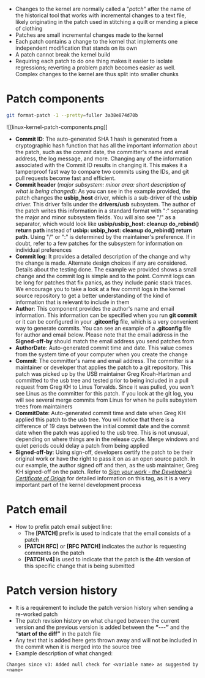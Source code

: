 - Changes to the kernel are normally called a "*patch*" after the name of the historical tool that works with incremental changes to a text file, likely originating in the patch used in stitching a quilt or mending a piece of clothing
- Patches are small incremental changes made to the kernel
- Each patch contains a change to the kernel that implements one independent modification that stands on its own
- A patch cannot break the kernel build
- Requiring each patch to do one thing makes it easier to isolate regressions; reverting a problem patch becomes easier as well. Complex changes to the kernel are thus split into smaller chunks

# Patch components
```sh
git format-patch -1 --pretty=fuller 3a38e874d70b
```
![[linux-kernel-patch-components.png]]

- **Commit ID**: The auto-generated SHA 1 hash is generated from a cryptographic hash function that has all the important information about the patch, such as the commit date, the committer's name and email address, the log message, and more. Changing any of the information associated with the Commit ID results in changing it. This makes it a tamperproof fast way to compare two commits using the IDs, and git pull requests become fast and efficient.
- **Commit header** (_major subsystem: minor area: short description of what is being changed_): As you can see in the example provided, the patch changes the **usbip_host** driver, which is a sub-driver of the **usbip** driver. This driver falls under the **drivers/usb** subsystem. The author of the patch writes this information in a standard format with ":" separating the major and minor subsystem fields. You will also see "/" as a separator, which would look like **usbip/usbip_host: cleanup do_rebind() return path** instead of **usbip: usbip_host: cleanup do_rebind() return path**. Using "/" or ":" is determined by the maintainer's preference. If in doubt, refer to a few patches for the subsystem for information on individual preferences
- **Commit log**: It provides a detailed description of the change and why the change is made. Alternate design choices if any are considered. Details about the testing done. The example we provided shows a small change and the commit log is simple and to the point. Commit logs can be long for patches that fix panics, as they include panic stack traces. We encourage you to take a look at a few commit logs in the kernel source repository to get a better understanding of the kind of information that is relevant to include in them
- **Author**: This component provides the author's name and email information. This information can be specified when you run **git commit** or it can be configured in your **.gitconfig** file, which is a very convenient way to generate commits. You can see an example of a **.gitconfig** file for author and email below. Please note that the email address in the **Signed-off-by** should match the email address you send patches from
- **AuthorDate**: Auto-generated commit time and date. This value comes from the system time of your computer when you create the change
- **Commit**: The committer's name and email address. The committer is a maintainer or developer that applies the patch to a git repository. This patch was picked up by the USB maintainer Greg Kroah-Hartman and committed to the usb tree and tested prior to being included in a pull request from Greg KH to Linus Torvalds. Since it was pulled, you won't see Linus as the committer for this patch. If you look at the git log, you will see several merge commits from Linus for when he pulls subsystem trees from maintainers
- **CommitDate**: Auto-generated commit time and date when Greg KH applied this patch to the usb tree. You will notice that there is a difference of 19 days between the initial commit date and the commit date when the patch was applied to the usb tree. This is not unusual, depending on where things are in the release cycle. Merge windows and quiet periods could delay a patch from being applied
- **Signed-off-by**: Using sign-off, developers certify the patch to be their original work or have the right to pass it on as an open source patch. In our example, the author signed off and then, as the usb maintainer, Greg KH signed-off on the patch. Refer to _[Sign your work - the Developer's Certificate of Origin](https://www.kernel.org/doc/html/latest/process/submitting-patches.html#sign-your-work-the-developer-s-certificate-of-origin)_ for detailed information on this tag, as it is a very important part of the kernel development process

# Patch email
- How to prefix patch email subject line: 
	- The **[PATCH]** prefix is used to indicate that the email consists of a patch
	- **[PATCH RFC]** or **[RFC PATCH]** indicates the author is requesting comments on the patch
	- **[PATCH v4]** is used to indicate that the patch is the 4th version of this specific change that is being submitted

# Patch version history
- It is a requirement to include the patch version history when sending a re-worked patch
- The patch revision history on what changed between the current version and the previous version is added between the **“---”** and the **“start of the diff”** in the patch file
- Any text that is added here gets thrown away and will not be included in the commit when it is merged into the source tree
- Example description of what changed:
```
Changes since v3: Added null check for <variable name> as suggested by <name>
```

